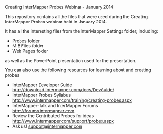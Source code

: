 Creating InterMapper Probes Webinar - January 2014

This repository contains all the files that were used during
the Creating InterMapper Probes webinar held in January 2014.

It has all the interesting files from the InterMapper Settings folder, including:

- Probes folder
- MIB Files folder
- Web Pages folder

as well as the PowerPoint presentation used for the presentation.

You can also use the following resources for learning about and creating probes:

- InterMapper Developer Guide http://download.intermapper.com/docs/DevGuide/
- InterMapper Probes Syllabus http://www.intermapper.com/training/creating-probes.aspx
- InterMapper-Talk and InterMapper Forums http://forums.intermapper.com
- Review the Contributed Probes for ideas http://www.intermapper.com/support/probes.aspx
- Ask us! support@intermapper.com